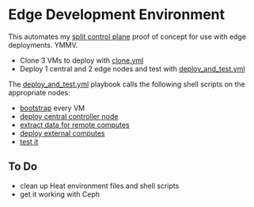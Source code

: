# Edge Development Environment

This automates my [split control plane](https://specs.openstack.org/openstack/tripleo-specs/specs/rocky/split-controlplane.html) proof of concept for use with edge deployments. YMMV.

- Clone 3 VMs to deploy with [clone.yml](ansible/clone.yml)
- Deploy 1 central and 2 edge nodes and test with [deploy_and_test.yml](ansible/deploy_and_test.yml)

The [deploy_and_test.yml](ansible/deploy_and_test.yml) playbook calls the following shell scripts on the appropriate nodes:

- [bootstrap](bootstrap.sh) every VM
- [deploy central controller node](standalone-central.sh)
- [extract data for remote computes](create-compute-stack-env.sh)
- [deploy external computes](standalone-edge.sh)
- [test it](test.sh)

## To Do

- clean up Heat environment files and shell scripts
- get it working with Ceph
